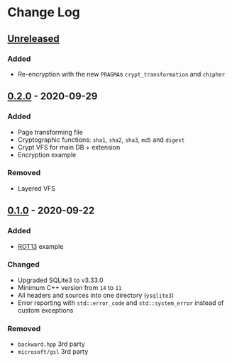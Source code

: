 # Change Log

## [Unreleased]
### Added
- Re-encryption with the new `PRAGMA`s `crypt_transformation` and `chipher`

## [0.2.0] - 2020-09-29
### Added
- Page transforming file
- Cryptographic functions: `sha1`, `sha2`, `sha3`, `md5` and `digest`
- Crypt VFS for main DB + extension
- Encryption example

### Removed
- Layered VFS

## [0.1.0] - 2020-09-22
### Added
- [ROT13](https://en.wikipedia.org/wiki/ROT13) example

### Changed
- Upgraded SQLite3 to v3.33.0
- Minimum C++ version from `14` to `11`
- All headers and sources into one directory (`ysqlite3`)
- Error reporting with `std::error_code` and `std::system_error` instead of custom exceptions

### Removed
- `backward.hpp` 3rd party
- `microsoft/gsl` 3rd party

[Unreleased]: https://github.com/terrakuh/ysqlite3/compare/v0.2.0...dev
[0.2.0]: https://github.com/terrakuh/ysqlite3/compare/v0.1.0...v0.2.0
[0.1.0]: https://github.com/terrakuh/ysqlite3/compare/v0.0.0...v0.1.0
